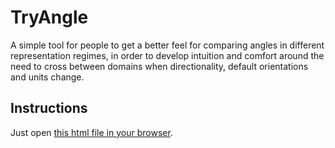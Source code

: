# TryAngle

A simple tool for people to get a better feel for comparing angles in different representation regimes, in order to develop intuition and comfort around the need to cross between domains when directionality, default orientations and units change.

## Instructions

Just open [this html file in your browser](https://raw.githubusercontent.com/pondersome/TryAngle/main/TryAngle.html).